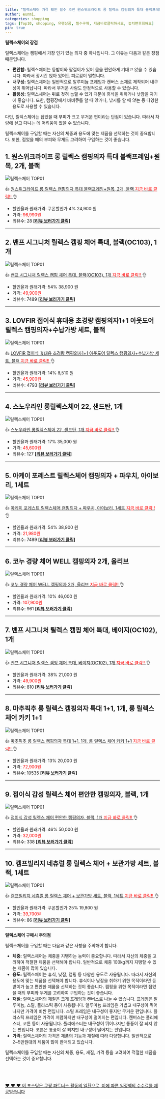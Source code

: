 ```yaml
---
title: "릴렉스체어 가격 확인 필수 추천 원스위크라이프 롱 릴렉스 캠핑의자 특대 블랙프레임+원목, 2개, 블랙 비교 장점 구매가이드"
author: eunmi.
categories: shopping
tags: [Top10, shopping, 유행상품, 필수구매, 지금바로클릭하세요, 놓치면후회해요]
pin: true
---
```

**릴렉스체어의 장점**

릴렉스체어는 캠핑에서 가장 인기 있는 의자 중 하나입니다. 그 이유는 다음과 같은 장점 때문입니다.

* **편안함:** 릴렉스체어는 등받이와 팔걸이가 있어 몸을 편안하게 기대고 앉을 수 있습니다. 따라서 장시간 앉아 있어도 피로감이 덜합니다.
* **내구성:** 릴렉스체어는 일반적으로 알루미늄 프레임과 캔버스 소재로 제작되어 내구성이 뛰어납니다. 따라서 무거운 사람도 안정적으로 사용할 수 있습니다.
* **활용성:** 릴렉스체어는 뒤로 젖혀 눕힐 수 있기 때문에 휴식을 취하거나 낮잠을 자기에 좋습니다. 또한, 캠핑장에서 바비큐를 할 때 앉거나, 낚시를 할 때 앉는 등 다양한 용도로 사용할 수 있습니다.

다만, 릴렉스체어는 접었을 때 부피가 크고 무거운 편이라는 단점이 있습니다. 따라서 차량에 싣고 다니는 데 어려움이 있을 수 있습니다.

릴렉스체어를 구입할 때는 자신의 체중과 용도에 맞는 제품을 선택하는 것이 중요합니다. 또한, 접었을 때의 부피와 무게도 고려하여 구입하는 것이 좋습니다.

   

## 1. 원스위크라이프 롱 릴렉스 캠핑의자 특대 블랙프레임+원목, 2개, 블랙

![릴렉스체어 TOP01](https://thumbnail10.coupangcdn.com/thumbnails/remote/230x230ex/image/vendor_inventory/6e84/b89301905c9be29bfe915cac74431e307724c30c088ece37185291e1e619.jpg)


👍 [원스위크라이프 롱 릴렉스 캠핑의자 특대 블랙프레임+원목, 2개, 블랙 <font color=red> 지금 바로 클릭!! </font> ](https://link.coupang.com/re/AFFSDP?lptag=AF3617701&subid=GithubCoopas&pageKey=7546627266&traceid=V0-153&itemId=15763386669&vendorItemId=85129021893) 👌 


- 할인율과 원래가격: 쿠폰할인가 4%  24,900   원
- 가격: <span style='color:red'>96,990원</span>
- 리뷰수: 28  [**[리뷰 보러가기 클릭]**](https://link.coupang.com/re/AFFSDP?lptag=AF3617701&subid=GithubCoopas&pageKey=7546627266&traceid=V0-153&itemId=15763386669&vendorItemId=85129021893)

---


   

## 2. 밴프 시그니처 릴렉스 캠핑 체어 특대, 블랙(OC103), 1개

![릴렉스체어 TOP01](https://thumbnail10.coupangcdn.com/thumbnails/remote/230x230ex/image/retail/images/2977861051588241-97c50085-cced-49bb-9e49-e9a568bdbef4.jpg)


👍 [밴프 시그니처 릴렉스 캠핑 체어 특대, 블랙(OC103), 1개 <font color=red> 지금 바로 클릭!! </font> ](https://link.coupang.com/re/AFFSDP?lptag=AF3617701&subid=GithubCoopas&pageKey=1383522285&traceid=V0-153&itemId=2418151952&vendorItemId=70412373416) 👌 


- 할인율과 원래가격: 54%  38,900   원
- 가격: <span style='color:red'>49,900원</span>
- 리뷰수: 7489  [**[리뷰 보러가기 클릭]**](https://link.coupang.com/re/AFFSDP?lptag=AF3617701&subid=GithubCoopas&pageKey=1383522285&traceid=V0-153&itemId=2418151952&vendorItemId=70412373416)

---


   

## 3. LOVFIR 접이식 휴대용 초경량 캠핑의자1+1 아웃도어 릴렉스 캠핑의자+수납가방 세트, 블랙

![릴렉스체어 TOP01](https://thumbnail7.coupangcdn.com/thumbnails/remote/230x230ex/image/vendor_inventory/9f36/3a09cf5084e69aa80d35d520def4e4715601150d2ca5563f8cd0c63f792d.jpg)


👍 [LOVFIR 접이식 휴대용 초경량 캠핑의자1+1 아웃도어 릴렉스 캠핑의자+수납가방 세트, 블랙 <font color=red> 지금 바로 클릭!! </font> ](https://link.coupang.com/re/AFFSDP?lptag=AF3617701&subid=GithubCoopas&pageKey=7471162897&traceid=V0-153&itemId=19495237363&vendorItemId=86604822332) 👌 


- 할인율과 원래가격: 14%  8,510   원
- 가격: <span style='color:red'>45,900원</span>
- 리뷰수: 4793  [**[리뷰 보러가기 클릭]**](https://link.coupang.com/re/AFFSDP?lptag=AF3617701&subid=GithubCoopas&pageKey=7471162897&traceid=V0-153&itemId=19495237363&vendorItemId=86604822332)

---


   

## 4. 스노우라인 롱릴렉스체어 22, 샌드탄, 1개

![릴렉스체어 TOP01](https://thumbnail10.coupangcdn.com/thumbnails/remote/230x230ex/image/rs_quotation_api/xzz2vbyz/5b02980896ba49d3a189464ab374724b.jpg)


👍 [스노우라인 롱릴렉스체어 22, 샌드탄, 1개 <font color=red> 지금 바로 클릭!! </font> ](https://link.coupang.com/re/AFFSDP?lptag=AF3617701&subid=GithubCoopas&pageKey=6356861174&traceid=V0-153&itemId=13401443737&vendorItemId=80656184191) 👌 


- 할인율과 원래가격: 17%  35,000   원
- 가격: <span style='color:red'>45,600원</span>
- 리뷰수: 127  [**[리뷰 보러가기 클릭]**](https://link.coupang.com/re/AFFSDP?lptag=AF3617701&subid=GithubCoopas&pageKey=6356861174&traceid=V0-153&itemId=13401443737&vendorItemId=80656184191)

---


   

## 5. 아케이 포레스트 릴렉스체어 캠핑의자 + 파우치, 아이보리, 1세트

![릴렉스체어 TOP01](https://thumbnail7.coupangcdn.com/thumbnails/remote/230x230ex/image/rs_quotation_api/uoui0bmx/ce375971328b4b4aba4077ed77ed67d1.png)


👍 [아케이 포레스트 릴렉스체어 캠핑의자 + 파우치, 아이보리, 1세트 <font color=red> 지금 바로 클릭!! </font> ](https://link.coupang.com/re/AFFSDP?lptag=AF3617701&subid=GithubCoopas&pageKey=6745936765&traceid=V0-153&itemId=15761715316&vendorItemId=84195598702) 👌 


- 할인율과 원래가격: 54%  38,900   원
- 가격: <span style='color:red'>21,980원</span>
- 리뷰수: 7489  [**[리뷰 보러가기 클릭]**](https://link.coupang.com/re/AFFSDP?lptag=AF3617701&subid=GithubCoopas&pageKey=6745936765&traceid=V0-153&itemId=15761715316&vendorItemId=84195598702)

---


   

## 6. 코누 경량 체어 WELL 캠핑의자 2개, 올리브

![릴렉스체어 TOP01](https://thumbnail10.coupangcdn.com/thumbnails/remote/230x230ex/image/vendor_inventory/4a50/6f91d7889a187d9c61ec58be1b427bdb92eb9b811e9590aa923d0f716a91.png)


👍 [코누 경량 체어 WELL 캠핑의자 2개, 올리브 <font color=red> 지금 바로 클릭!! </font> ](https://link.coupang.com/re/AFFSDP?lptag=AF3617701&subid=GithubCoopas&pageKey=5788619126&traceid=V0-153&itemId=13838529058&vendorItemId=86848136649) 👌 


- 할인율과 원래가격: 10%  46,000   원
- 가격: <span style='color:red'>107,900원</span>
- 리뷰수: 961  [**[리뷰 보러가기 클릭]**](https://link.coupang.com/re/AFFSDP?lptag=AF3617701&subid=GithubCoopas&pageKey=5788619126&traceid=V0-153&itemId=13838529058&vendorItemId=86848136649)

---


   

## 7. 밴프 시그니처 릴렉스 캠핑 체어 특대, 베이지(OC102), 1개

![릴렉스체어 TOP01](https://thumbnail9.coupangcdn.com/thumbnails/remote/230x230ex/image/retail/images/645468830034034-3eb845d8-9c11-4c58-9d50-a363bd0bfd5b.jpg)


👍 [밴프 시그니처 릴렉스 캠핑 체어 특대, 베이지(OC102), 1개 <font color=red> 지금 바로 클릭!! </font> ](https://link.coupang.com/re/AFFSDP?lptag=AF3617701&subid=GithubCoopas&pageKey=1383522285&traceid=V0-153&itemId=2418151953&vendorItemId=70412373426) 👌 


- 할인율과 원래가격: 38%  21,000   원
- 가격: <span style='color:red'>49,900원</span>
- 리뷰수: 810  [**[리뷰 보러가기 클릭]**](https://link.coupang.com/re/AFFSDP?lptag=AF3617701&subid=GithubCoopas&pageKey=1383522285&traceid=V0-153&itemId=2418151953&vendorItemId=70412373426)

---


   

## 8. 마추픽추 롱 릴렉스 캠핑의자 특대 1+1, 1개, 롱 릴렉스 체어 카키 1+1

![릴렉스체어 TOP01](https://thumbnail8.coupangcdn.com/thumbnails/remote/230x230ex/image/vendor_inventory/e0c5/c429fa2472bf37514b736012d2ed01a2125bb4aecf2b9629303f1e6da5fc.jpg)


👍 [마추픽추 롱 릴렉스 캠핑의자 특대 1+1, 1개, 롱 릴렉스 체어 카키 1+1 <font color=red> 지금 바로 클릭!! </font> ](https://link.coupang.com/re/AFFSDP?lptag=AF3617701&subid=GithubCoopas&pageKey=5465820727&traceid=V0-153&itemId=14677315138&vendorItemId=81918321029) 👌 


- 할인율과 원래가격: 13%  20,000   원
- 가격: <span style='color:red'>72,900원</span>
- 리뷰수: 10535  [**[리뷰 보러가기 클릭]**](https://link.coupang.com/re/AFFSDP?lptag=AF3617701&subid=GithubCoopas&pageKey=5465820727&traceid=V0-153&itemId=14677315138&vendorItemId=81918321029)

---


   

## 9. 접이식 감성 릴렉스 체어 편안한 캠핑의자, 블랙, 1개

![릴렉스체어 TOP01](https://thumbnail9.coupangcdn.com/thumbnails/remote/230x230ex/image/vendor_inventory/ad59/c65be74c87c4b9658aa651046d0973e9a50746719fd70a113d1bde8b0dcc.jpg)


👍 [접이식 감성 릴렉스 체어 편안한 캠핑의자, 블랙, 1개 <font color=red> 지금 바로 클릭!! </font> ](https://link.coupang.com/re/AFFSDP?lptag=AF3617701&subid=GithubCoopas&pageKey=7499032996&traceid=V0-153&itemId=19626546293&vendorItemId=86675372783) 👌 


- 할인율과 원래가격: 46%  50,000   원
- 가격: <span style='color:red'>32,000원</span>
- 리뷰수: 338  [**[리뷰 보러가기 클릭]**](https://link.coupang.com/re/AFFSDP?lptag=AF3617701&subid=GithubCoopas&pageKey=7499032996&traceid=V0-153&itemId=19626546293&vendorItemId=86675372783)

---


   

## 10. 캠프빌리지 네츄럴 롱 릴렉스 체어 + 보관가방 세트, 블랙, 1세트

![릴렉스체어 TOP01](https://thumbnail10.coupangcdn.com/thumbnails/remote/230x230ex/image/retail/images/2023/07/04/12/3/95bf6f4c-f864-4ede-bf29-c620c14dce31.jpg)


👍 [캠프빌리지 네츄럴 롱 릴렉스 체어 + 보관가방 세트, 블랙, 1세트 <font color=red> 지금 바로 클릭!! </font> ](https://link.coupang.com/re/AFFSDP?lptag=AF3617701&subid=GithubCoopas&pageKey=7442437607&traceid=V0-153&itemId=19355975350&vendorItemId=86469079132) 👌 


- 할인율과 원래가격: 쿠폰할인가 25%  19,800   원
- 가격: <span style='color:red'>39,700원</span>
- 리뷰수: 86  [**[리뷰 보러가기 클릭]**](https://link.coupang.com/re/AFFSDP?lptag=AF3617701&subid=GithubCoopas&pageKey=7442437607&traceid=V0-153&itemId=19355975350&vendorItemId=86469079132)

---
**릴렉스체어 구매시 주의점**

릴렉스체어를 구입할 때는 다음과 같은 사항을 주의해야 합니다.

* **체중:** 릴렉스체어는 체중을 지탱하는 능력이 중요합니다. 따라서 자신의 체중을 고려하여 적절한 제품을 선택해야 합니다. 일반적으로 체중 100kg까지 지탱할 수 있는 제품이 많이 있습니다.
* **용도:** 릴렉스체어는 휴식, 낮잠, 캠핑 등 다양한 용도로 사용됩니다. 따라서 자신의 용도에 맞는 제품을 선택해야 합니다. 휴식이나 낮잠을 취하기 위한 목적이라면 등받이가 높고 편안한 제품을 선택하는 것이 좋습니다. 캠핑을 위한 목적이라면 접었을 때의 부피와 무게를 고려하여 구입하는 것이 좋습니다.
* **재질:** 릴렉스체어의 재질은 크게 프레임과 캔버스로 나눌 수 있습니다. 프레임은 알루미늄, 스틸, 플라스틱 등이 사용됩니다. 알루미늄 프레임은 가볍고 내구성이 뛰어나지만 가격이 비싼 편입니다. 스틸 프레임은 내구성이 좋지만 무거운 편입니다. 플라스틱 프레임은 가격이 저렴하지만 내구성이 떨어지는 편입니다. 캔버스는 폴리에스터, 코튼 등이 사용됩니다. 폴리에스터는 내구성이 뛰어나지만 통풍이 잘 되지 않는 편입니다. 코튼은 통풍이 잘 되지만 내구성이 떨어지는 편입니다.
* **가격:** 릴렉스체어의 가격은 제품의 기능과 재질에 따라 다양합니다. 일반적으로 2~5만원대의 제품이 많이 판매되고 있습니다.

릴렉스체어를 구입할 때는 자신의 체중, 용도, 재질, 가격 등을 고려하여 적절한 제품을 선택하는 것이 중요합니다.<br><br><br><br><br> [ ❤ ❤ ❤ 이 포스팅은 쿠팡 파트너스 활동의 일환으로, 이에 따른 일정액의 수수료를 제공받습니다](https://link.coupang.com/a/bcEFyh)